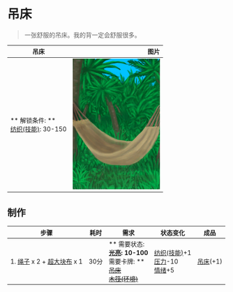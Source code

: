 # 吊床  
> 一张舒服的吊床。我的背一定会舒服很多。  
  
  吊床  |   图片   
 ----  |  ----:   
 ** 解锁条件: **<br>[纺织(技能)](Skill_Tailoring.md): 30-150  |  <img decoding="async" src="Sprite/Hammock.png" href="a.md" style="max-width:300px;max-height:300px;">   
  
## 制作  
步骤  |  耗时  |  需求  |  状态变化  |  成品  
----  |  ----  |  ----  |  ----  |  ----  
1. [绳子](Rope.md) x 2 + [超大块布](ClothVeryLarge.md) x 1  |  30分  |  ** 需要状态: **<br>[光亮](Light.md): 10-100<br>** 需要卡牌: **<br>~~[吊床](Hammock.md)~~<br>~~[木筏(环境)](Env_Raft.md)~~  |  [纺织(技能)](Skill_Tailoring.md)+1<br>[压力](Stress.md)-10<br>[情绪](Morale.md)+5  |  [吊床](Hammock.md)(+1)  


<script>document.title="吊床 - 卡牌生存百科 Card Survival Wiki";</script>
